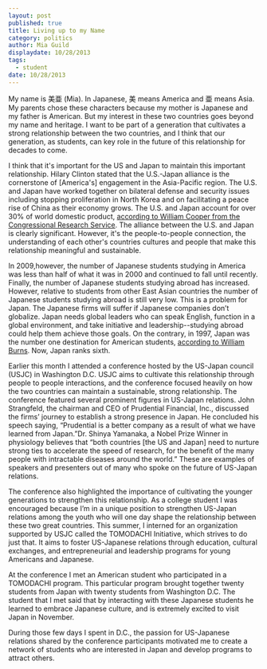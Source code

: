 ```yaml
---
layout: post
published: true
title: Living up to my Name
category: politics
author: Mia Guild
displaydate: 10/28/2013
tags: 
  - student
date: 10/28/2013
---
```


My name is 美亜 (Mia). In Japanese, 美 means America and 亜 means Asia. My parents chose these characters because my mother is Japanese and my father is American. But my interest in these two countries goes beyond my name and heritage. I want to be part of a generation that cultivates a strong relationship between the two countries, and I think that our generation, as students, can key role in the future of this relationship for decades to come. 

I think that it's important for the US and Japan to maintain this important relationship. Hilary Clinton stated that the U.S.-Japan alliance is the cornerstone of [America's] engagement in the Asia-Pacific region. The U.S. and Japan have worked together on bilateral defense and security issues including stopping proliferation in North Korea and on facilitating a peace rise of China as their economy grows. The U.S. and Japan account for over 30% of world domestic product, [according to William Cooper from the Congressional Research Service](http://www.fas.org/sgp/crs/row/RL33436.pdf). The alliance between the U.S. and Japan is clearly significant. However, it's the people-to-people connection, the understanding of each other's countries cultures and people that make this relationship meaningful and sustainable. 

In 2009,however, the number of Japanese students studying in America was less than half of what it was in 2000 and continued to fall until recently. Finally, the number of Japanese students studying abroad has increased. However, relative to students from other East Asian countries the number of Japanese students studying abroad is still very low. This is a problem for Japan. The Japanese firms will suffer if Japanese companies don’t globalize.  Japan needs global leaders who can speak English, function in a global environment, and take initiative and leadership--studying abroad could help them achieve those goals. On the contrary, in 1997, Japan was the number one destination for American students, [according to William Burns](http://www.implu.com/government_news/473/300436). Now, Japan ranks sixth. 

Earlier this month I attended a conference hosted by the US-Japan council (USJC) in Washington D.C. USJC aims to cultivate this relationship through people to people interactions, and the conference focused heavily on how the two countries can maintain a sustainable, strong relationship. The conference featured several prominent figures in US-Japan relations. John Strangfeld, the chairman and CEO of Prudential Financial, Inc., discussed the firms’ journey to establish a strong presence in Japan. He concluded his speech saying, “Prudential is a better company as a result of what we have learned from Japan.”Dr. Shinya Yamanaka, a Nobel Prize Winner in physiology believes that “both countries [the US and Japan] need to nurture strong ties to accelerate the speed of research, for the benefit of the many people with intractable diseases around the world.” These are examples of speakers and presenters out of many who spoke on the future of US-Japan relations. 

The conference also highlighted the importance of cultivating the younger generations to strengthen this relationship. As a college student I was encouraged because I’m in a unique position to strengthen US-Japan relations among the youth who will one day shape the relationship between these two great countries. This summer, I interned for an organization supported by USJC called the TOMODACHI Initiative, which strives to do just that. It aims to foster US-Japanese relations through education, cultural exchanges, and entrepreneurial and leadership programs for young Americans and Japanese. 

At the conference I met an American student who participated in a TOMODACHI program. This particular program brought together twenty students from Japan with twenty students from Washington D.C. The student that I met said that by interacting with these Japanese students he learned to embrace Japanese culture, and is extremely excited to visit Japan in November. 

During those few days I spent in D.C., the passion for US-Japanese relations shared by the conference participants motivated me to create a network of students who are interested in Japan and develop programs to attract others.